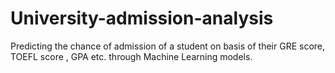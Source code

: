# University-admission-analysis
Predicting the chance of admission of a student on basis of their GRE score, TOEFL score , GPA etc. through Machine Learning models.
